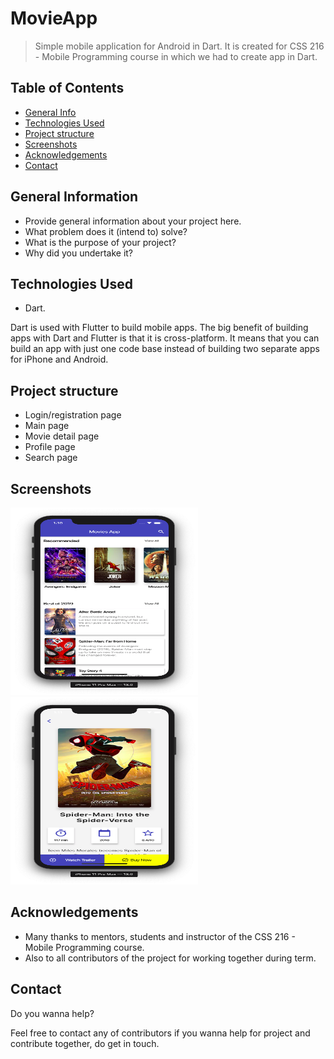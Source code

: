 # MovieApp
> Simple mobile application for Android in Dart. 
> It is created for CSS 216 - Mobile Programming course in which we had to create app in Dart.


## Table of Contents
* [General Info](#general-information)
* [Technologies Used](#technologies-used)
* [Project structure](#structure)
* [Screenshots](#screenshots)
* [Acknowledgements](#acknowledgements)
* [Contact](#contact)

## General Information
- Provide general information about your project here.
- What problem does it (intend to) solve?
- What is the purpose of your project?
- Why did you undertake it?
<!-- You don't have to answer all the questions - just the ones relevant to your project. -->


## Technologies Used
- Dart. <br>

Dart is used with Flutter to build mobile apps. 
The big benefit of building apps with Dart and Flutter is that it is cross-platform. It means that you can build an app with just one code base instead of building two separate apps for iPhone and Android.

## Project structure

- Login/registration page
- Main page 
- Movie detail page 
- Profile page
- Search page

## Screenshots
<img src="https://github.com/sdu-mp-21/MovieApp/blob/main/dashboard-screen.png?raw=true" width = "300" height = "300"> <img src = "https://github.com/sdu-mp-21/MovieApp/blob/main/movie-details-screen.png?raw=true" width = "300" height = "300"> 

## Acknowledgements

- Many thanks to mentors, students and instructor of the CSS 216 - Mobile Programming course.
- Also to all contributors of the project for working together during term.


## Contact

Do you wanna help?

Feel free to contact any of contributors if you wanna help for project and contribute together, do get in touch.


